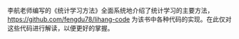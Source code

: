 

李航老师编写的《统计学习方法》全面系统地介绍了统计学习的主要方法，
https://github.com/fengdu78/lihang-code
为该书中各种代码的实现。在此仅对这些代码进行解读，以便更好的掌握。


